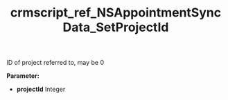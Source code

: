 ﻿---
title: crmscript_ref_NSAppointmentSyncData_SetProjectId
description: NSAppointmentSyncData.SetProjectId(Integer projectId)
intellisense: NSAppointmentSyncData.SetProjectId
keywords: NSAppointmentSyncData, GetProjectId
so.topic: reference
---

ID of project referred to, may be 0

**Parameter:** 
 - **projectId** Integer

